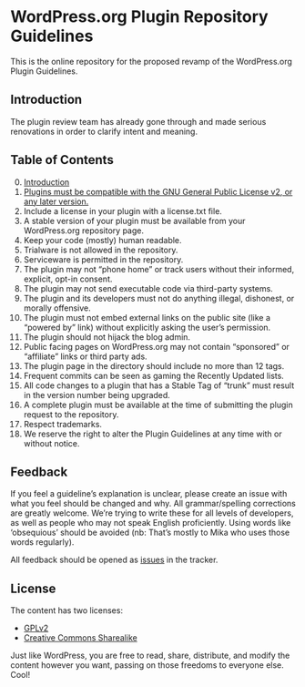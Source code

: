 # WordPress.org Plugin Repository Guidelines

This is the online repository for the proposed revamp of the WordPress.org Plugin Guidelines.

## Introduction

The plugin review team has already gone through and made serious renovations in order to clarify intent and meaning.

## Table of Contents
0. [Introduction]()
1. [Plugins must be compatible with the GNU General Public License v2, or any later version.]()
2. Include a license in your plugin with a license.txt file. 
3. A stable version of your plugin must be available from your WordPress.org repository page. 
4. Keep your code (mostly) human readable. 
5. Trialware is not allowed in the repository. 
6. Serviceware is permitted in the repository. 
7. The plugin may not “phone home” or track users without their informed, explicit, opt-in consent. 
8. The plugin may not send executable code via third-party systems. 
9. The plugin and its developers must not do anything illegal, dishonest, or morally offensive.
10. The plugin must not embed external links on the public site (like a “powered by” link) without explicitly asking the user’s permission. 
11. The plugin should not hijack the blog admin.
12. Public facing pages on WordPress.org may not contain “sponsored” or “affiliate” links or third party ads. 
13. The plugin page in the directory should include no more than 12 tags.
14. Frequent commits can be seen as gaming the Recently Updated lists.
15. All code changes to a plugin that has a Stable Tag of “trunk” must result in the version number being upgraded. 
16. A complete plugin must be available at the time of submitting the plugin request to the repository. 
17. Respect trademarks.
18. We reserve the right to alter the Plugin Guidelines at any time with or without notice.

## Feedback

If you feel a guideline’s explanation is unclear, please create an issue with what you feel should be changed and why. All grammar/spelling corrections are greatly welcome. We’re trying to write these for all levels of developers, as well as people who may not speak English proficiently. Using words like ‘obsequious’ should be avoided (nb: That’s mostly to Mika who uses those words regularly).

All feedback should be opened as [issues](https://github.com/Ipstenu/wporg-plugin-guidelines) in the tracker.

## License

The content has two licenses:

- [GPLv2](https://github.com/Ipstenu/wporg-plugin-guidelines/LICENSE)
- [Creative Commons Sharealike](https://creativecommons.org/licenses/by-sa/4.0/)

Just like WordPress, you are free to read, share, distribute, and modify the content however you want, passing on those freedoms to everyone else. Cool!